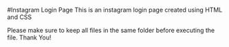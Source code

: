 #Instagram Login Page
This is an instagram login page created using HTML and CSS

Please make sure to keep all files in the same folder before executing the file.
Thank You!
